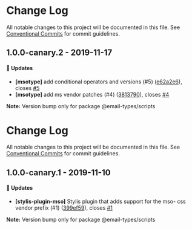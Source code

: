 # Change Log

All notable changes to this project will be documented in this file. See
[Conventional Commits](https://conventionalcommits.org) for commit guidelines.

## 1.0.0-canary.2 - 2019-11-17

#### 🚀 Updates

- **[msotype]** add conditional operators and versions (#5)
  ([e62a2e6](https://github.com/email-types/email-types/commit/e62a2e6)), closes
  [#5](https://github.com/email-types/email-types/issues/5)
- **[msotype]** add ms vendor patches (#4)
  ([3813790](https://github.com/email-types/email-types/commit/3813790)), closes
  [#4](https://github.com/email-types/email-types/issues/4)

**Note:** Version bump only for package @email-types/scripts

# Change Log

All notable changes to this project will be documented in this file. See
[Conventional Commits](https://conventionalcommits.org) for commit guidelines.

## 1.0.0-canary.1 - 2019-11-10

#### 🚀 Updates

- **[stylis-plugin-mso]** Stylis plugin that adds support for the mso- css
  vendor prefix (#1)
  ([399ef59](https://github.com/email-types/email-types/tree/master/packages/scripts/commit/399ef59)),
  closes
  [#1](https://github.com/email-types/email-types/tree/master/packages/scripts/issues/1)

**Note:** Version bump only for package @email-types/scripts
